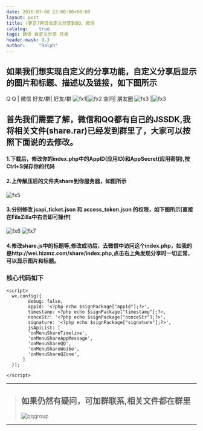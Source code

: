 ```yaml
---
date: 2016-07-08 23:00:00+00:00
layout: post
title: (更正)网页自定义分享到QQ、微信
catalog:    true
tags: 微信 自定义分享 开发
header-mask: 0.3
author:     "Ralph"
---
```


## 如果我们想实现自定义的分享功能，自定义分享后显示的图片和标题、描述以及链接，如下图所示

Q Q | 微信
好友/群| 好友/群
![fx1](http://qiniu.hizmz.com/share-toqqgroup.jpg)|![fx2](http://qiniu.hizmz.com/share-towxpy.jpg)
空间| 朋友圈 
![fx3](http://qiniu.hizmz.com/share-toqzone.jpg) |![fx3](http://qiniu.hizmz.com/share-towxpyq.jpg)

## 首先我们需要了解，微信和QQ都有自己的JSSDK,我将相关文件(share.rar)已经发到群里了，大家可以按照下面说的去修改。

#### 1.下载后，修改你的index.php中的AppID(应用ID)和AppSecret(应用密钥),按Ctrl+S保存你的代码

#### 2.上传解压后的文件夹share到你服务器，如图所示
![fx5](http://qiniu.hizmz.com/share-up.JPG)

#### 3.分别修改 jsapi_ticket.json 和 access_token.json 的权限，如下图所示[直接在FileZilla中右击即可操作]
![fx6](http://qiniu.hizmz.com/share-tiquan-1.JPG)
![fx7](http://qiniu.hizmz.com/share-tiquan-2.JPG)

#### 4.修改share.js中的标题等,修改成功后，去微信中访问这个index.php，如我的是http://wei.hizmz.com/share/index.php,点击右上角发现分享时一切正常，可以显示图片和标题。

### 核心代码如下

```
<script>
  wx.config({
		debug: false,
		appId: '<?php echo $signPackage["appId"];?>',
		timestamp: <?php echo $signPackage["timestamp"];?>,
		nonceStr: '<?php echo $signPackage["nonceStr"];?>',
		signature: '<?php echo $signPackage["signature"];?>',
		jsApiList: [
        'onMenuShareTimeline',
        'onMenuShareAppMessage',
        'onMenuShareQQ',
        'onMenuShareWeibo',
        'onMenuShareQZone',
      ]
  });

</script>

```

___
>## 如果仍然有疑问，可加群联系,相关文件都在群里
>![qqgroup](http://qiniu.hizmz.com/footshow.jpg)
___


